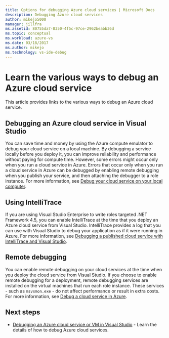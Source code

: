 ```yaml
---
title: Options for debugging Azure cloud services | Microsoft Docs
description: Debugging Azure cloud services
author: mikejo5000
manager: jillfra
ms.assetid: 80755da7-8350-4f5c-97ce-2962beabb36d
ms.topic: conceptual
ms.workload: azure-vs
ms.date: 03/18/2017
ms.author: mikejo
ms.technology: vs-ide-debug
---
```

# Learn the various ways to debug an Azure cloud service
This article provides links to the various ways to debug an Azure cloud service.

## Debugging an Azure cloud service in Visual Studio
You can save time and money by using the Azure compute emulator to debug your cloud service on a local machine. By debugging a service locally before you deploy it, you can improve reliability and performance without paying for compute time. However, some errors might occur only when you run a cloud service in Azure. Errors that occur only when you run a cloud service in Azure can be debugged by enabling remote debugging when you publish your service, and then attaching the debugger to a role instance. For more information, see [Debug your cloud service on your local computer](vs-azure-tools-debug-cloud-services-virtual-machines.md#debug-your-cloud-service-on-your-local-computer).

## Using IntelliTrace
If you are using Visual Studio Enterprise to write roles targeted .NET Framework 4.5, you can enable IntelliTrace at the time that you deploy an Azure cloud service from Visual Studio. IntelliTrace provides a log that you can use with Visual Studio to debug your application as if it were running in Azure. For more information, see [Debugging a published cloud service with IntelliTrace and Visual Studio](https://docs.microsoft.com/visualstudio/azure/vs-azure-tools-intellitrace-debug-published-cloud-services?view=vs-2019).

## Remote debugging
You can enable remote debugging on your cloud services at the time when you deploy the cloud service from Visual Studio. If you choose to enable remote debugging for a deployment, remote debugging services are installed on the virtual machines that run each role instance. These services - such as `msvsmon.exe` - do not affect performance or result in extra costs. For more information, see [Debug a cloud service in Azure](vs-azure-tools-debug-cloud-services-virtual-machines.md#debug-a-cloud-service-in-azure).

## Next steps
- [Debugging an Azure cloud service or VM in Visual Studio](./vs-azure-tools-debug-cloud-services-virtual-machines.md) - Learn the details of how to debug Azure cloud services.
